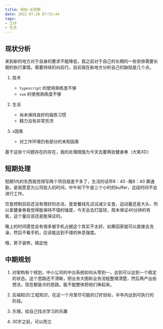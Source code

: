 ```yaml
---
title: 规划-长短期
date: 2022-07-28 07:51:44
tags:
- 工作
- 生活
---
```

## 现状分析

来到新的地方对于自身的要求不能降低，我之前对于自己的长期的一些安排需要长期的执行事情。需要持续的向前行。目前我在新地方分析自己的缺陷是几个点。

1. 技术
    - `typescript` 的使用熟练度不够
    - `vue` 的使用熟练度不够

2. 生活
    - 尚未保持良好的锻炼习惯
    - 精力没有非常充沛

3. x因素
    - 对工作环境仍有部分的未知因素

基于这些个问题存在的存在，我的处理措施为今天去要两张健身券（大笑XD）

## 短期处理

短期1内的东西我觉得写两个项目就差不多了，生活的话早8：40 -晚8：40 算通勤，是我愿意为公司投入的时间，中午和下午是三个小时的buffer，这段时间不会进行工作。

饮食控制目前还没有很好的办法，食堂餐线先试试减少主食，运动量还是大头，所以拿健身券我觉得能保持不错的强度，今天会去打篮球，周末保证40分钟的有氧，这个量应该还是能保证的。

晚上的时间感觉会有很多被手机占据这个其实不太好。如果回家就可以直接去洗澡，然后不看手机，应该能达到不错的休息强度。

哦，房子装修，搞定他

## 中期规划

1. 对架构有个规划，中小公司的中台系统如何从零到一，达到可以达到一个稳定的状态。这个思路还不清晰，把业务大图和业务流程整理清楚，然后再产出些想法，现在都是点的思路。能不能整体把他们串起来。

2. 后端知识/工程知识，在这一个月里尽可能的订好目标，半年内达到可执行的阶段。

3. 乐理，给自己找点学习的乐趣

4. 30岁之前，可以而立
